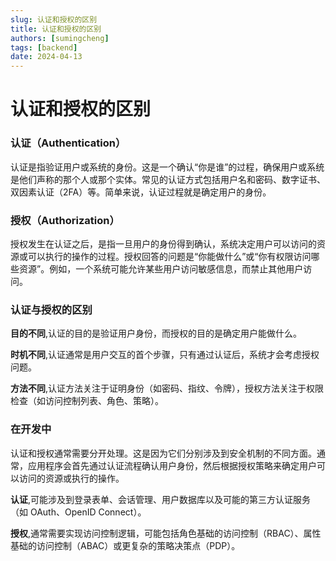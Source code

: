 ```yaml
---
slug: 认证和授权的区别
title: 认证和授权的区别
authors: [sumingcheng]
tags: [backend]
date: 2024-04-13
---
```


# 认证和授权的区别

### 认证（Authentication）

认证是指验证用户或系统的身份。这是一个确认“你是谁”的过程，确保用户或系统是他们声称的那个人或那个实体。常见的认证方式包括用户名和密码、数字证书、双因素认证（2FA）等。简单来说，认证过程就是确定用户的身份。

### 授权（Authorization）

授权发生在认证之后，是指一旦用户的身份得到确认，系统决定用户可以访问的资源或可以执行的操作的过程。授权回答的问题是“你能做什么”或“你有权限访问哪些资源”。例如，一个系统可能允许某些用户访问敏感信息，而禁止其他用户访问。

### 认证与授权的区别

**目的不同**,认证的目的是验证用户身份，而授权的目的是确定用户能做什么。

**时机不同**,认证通常是用户交互的首个步骤，只有通过认证后，系统才会考虑授权问题。

**方法不同**,认证方法关注于证明身份（如密码、指纹、令牌），授权方法关注于权限检查（如访问控制列表、角色、策略）。

### 在开发中

认证和授权通常需要分开处理。这是因为它们分别涉及到安全机制的不同方面。通常，应用程序会首先通过认证流程确认用户身份，然后根据授权策略来确定用户可以访问的资源或执行的操作。

**认证**,可能涉及到登录表单、会话管理、用户数据库以及可能的第三方认证服务（如 OAuth、OpenID Connect）。

**授权**,通常需要实现访问控制逻辑，可能包括角色基础的访问控制（RBAC）、属性基础的访问控制（ABAC）或更复杂的策略决策点（PDP）。
